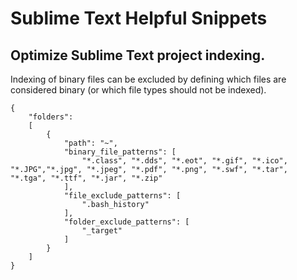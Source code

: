 # Sublime Text Helpful Snippets

## Optimize Sublime Text project indexing.

Indexing of binary files can be excluded by defining which files are considered binary (or which file types should not be indexed).

```json5
{
	"folders":
	[
		{
			"path": "~",
			"binary_file_patterns": [
				"*.class", "*.dds", "*.eot", "*.gif", "*.ico", "*.JPG","*.jpg", "*.jpeg", "*.pdf", "*.png", "*.swf", "*.tar", "*.tga", "*.ttf", "*.jar", "*.zip"
			],
			"file_exclude_patterns": [
				".bash_history"
			],
			"folder_exclude_patterns": [
				"_target"
			]
		}
	]
}
```